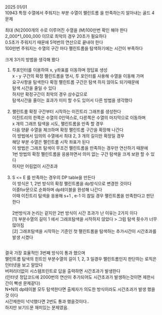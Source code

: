 2025 01/01<br>
10943 특정 수열에서 주워지는 부분 수열이 팰린트롬 을 만족하는지 알아내는 골드 4 문제<br>
<br>
최대 (N)2000개의 수로 이루어진 수열을 (M)100만번 확인 해야 한다<br>
2_000*1_000_000 이므로 최악의 경우 20초가 필요하다<br>
0.5초가 주워지기 때문에 5억번의 연산으로 끝내야 한다<br>
100만번 주워지는 수열의 구간 마다 펠린트롬을 탐색하기에는 시간이 부족하다<br>
<br>
크게 3가지 방법을 생각해 봤다<br>
1. 투포인터를 이용하여 x, y좌표를 이동하며 정답표 생성<br>
x - y 구간의 확정 팰린트롬을 명시, 투 포인터를 사용해 수열을 이동해 가며<br>
요구사항을 탐색한다 확정 팰린트롬 구간은 탐색 하지 않아도 되기때문에<br>
탐색 시간을 줄일 수 있다<br>
하지만 확정구간이 최악의 경우 상수값으로<br>
탐색시간을 줄이는 효과가 미미 할 수도 있어서 다른 방법을 생각했다<br>
   <br>
2. 팰린트룸 확정 구간부터 시작하는 이진트리 그래프를 생성한다<br>
이진트리의 한쪽은 수열의 0인덱스로, 다른쪽은 수열의 마지막으로 이동하며<br>
x 개의 그래프 탐색을 시도, 팰린트롬을 만족 할 경우<br>
다음 양끝 수열을 체크하며 확정 팰린트롬 구간을 확장해 나간다<br>
이 방법에서 임의의 수열에서 최대 2, 3 개의 길이만 확정일 경우<br>
해당 부분 수열은 팰린트룸 시작 좌표가 된다<br>
이 방법은 그래프 탐색이 무조건 팰린트롬을 만족하는 경우만 연산하기 때문에<br>
1번 방법의 확정 펠린트롬을 응용하면서 의미 없는 구간 탐색을 크게 보완 할 수 있다<br>
하지만 어림없이 시간초과<br>
   <br>
3. S <= E 를 만족하는 경우의 DP table을 만든다<br>
이 방식은 1, 2번 방식의 확정 팰린트롬을 dp방식으로 변경한 것이다<br>
이중for문으로 순화하며 dp테이블을 완성해 나간다<br>
이때 이진트리 탐색을 응용해 s+1 , e-1 이 참일 경우 팰린트롬을 만족한다고 판단한다<br>
   <br>
2번방식과 논리는 같지만 2번 방식이 시간 초과가 난 이유는 2가지 이다<br>
[1] 부분수열의 길이 1 에서 그래프탐색을 시작하지 않았다 > 그럼 탐색 횟수가 너무 많아짐<br>
[2] 그래프탐색을 시작하는 기준인 첫 팰린트롬을 탐색하는 추가시간이 시간초과를 발생 시켰다<br>
<br>
결국 가장 효율적인 3번째 방식이 통과 했으며<br>
팰린트롬 탐색의 힌트인 부분수열의 길이 1, 2, 3 일경우 팰린트롬인지 판단하는 로직은 인터넷을 보고 알았다<br>
버퍼리더없이 시스템프린트로 답을 출력하면 시간초과가 발생한다<br>
(인터넷 정답코드에 2000번의 연산이 추가되어도 시간초과가 발생하는것이면 제한시간이 빡센 문제같다)<br>
N*N의 dp테이블 모두 탐색한다면 출제자가 의도한 방식이라도 시간초과가 발생 했을 것 이다<br>
시간제한이 넉넉했다면 2번도 통과 했을것이다..<br>
하지만 보기드문 재미있는 문제였음.<br>
<br>
